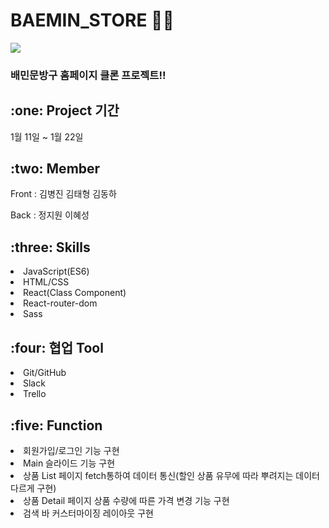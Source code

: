<h1>BAEMIN_STORE 🤜🏻</h1>

<img src="https://user-images.githubusercontent.com/65752350/111026013-55084e80-842b-11eb-9d16-5a5277f174bc.png"></img>

<h3>배민문방구 홈페이지 클론 프로젝트!!</h3>

<h2>:one: Project 기간</h2>
<P>1월 11일 ~ 1월 22일</p>

<h2>:two: Member</h2>
<p>Front : 김병진 김태형 김동하 </p>
<p>Back : 정지원 이혜성</p>

<h2>:three: Skills</h2>
<li>JavaScript(ES6)</li>
<li>HTML/CSS</li>
<li>React(Class Component)</li>
<li>React-router-dom</li>
<li>Sass</li>

<h2>:four: 협업 Tool</h2>
<li>Git/GitHub</li>
<li>Slack</li>
<li>Trello</li>

<h2>:five: Function</h2>
<li>회원가입/로그인 기능 구현</li>
<li>Main 슬라이드 기능 구현</li>
<li>상품 List 페이지 fetch통하여 데이터 통신(할인 상품 유무에 따라 뿌려지는 데이터 다르게 구현)</li>
<li>상품 Detail 페이지 상품 수량에 따른 가격 변경 기능 구현</li>
<li>검색 바 커스터마이징 레이아웃 구현</li>
